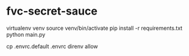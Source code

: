 # fvc-secret-sauce

virtualenv venv
source venv/bin/activate
pip install -r requirements.txt
python main.py

cp .envrc.default .envrc
direnv allow